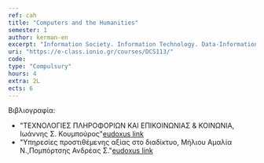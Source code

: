 ```yaml
---
ref: cah
title: "Computers and the Humanities"
semester: 1
author: kerman-en
excerpt: "Information Society. Information Technology. Data-Information-Knowledge-Wisdom. The Internet. The World Wide Web. Virtual Information Environments. Virtual Learning Environments. E-Learning. E-Business. E-Commerce. Tele-Working. E-Government. E-Democracy. E-Banking. E-health. The Digital Divide."
uri: "https://e-class.ionio.gr/courses/DCS113/"
code: 
type: "Compulsury"
hours: 4
extra: 2L
ects: 6
---
```



Βιβλιογραφία: 
  - "ΤΕΧΝΟΛΟΓΙΕΣ ΠΛΗΡΟΦΟΡΙΩΝ ΚΑΙ ΕΠΙΚΟΙΝΩΝΙΑΣ & ΚΟΙΝΩΝΙΑ, Ιωάννης Σ. Κουμπούρος"[eudoxus link](https://service.eudoxus.gr/search/#a/id:12996509/0)
  - "Υπηρεσίες προστιθέμενης αξίας στο διαδίκτυο, Μήλιου Αμαλία Ν.,Πομπόρτσης Ανδρέας Σ."[eudoxus link](https://service.eudoxus.gr/search/#a/id:18548907/0)
